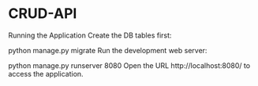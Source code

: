 # CRUD-API

Running the Application
Create the DB tables first:

python manage.py migrate
Run the development web server:

python manage.py runserver 8080
Open the URL http://localhost:8080/ to access the application.
